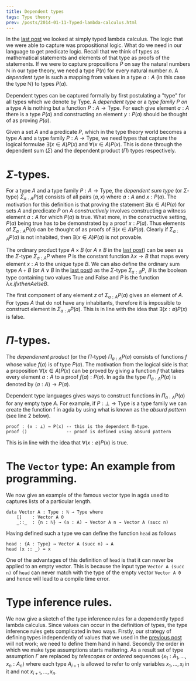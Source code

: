 ```yaml
---
title: Dependent types
tags: Type theory
prev: /posts/2014-01-11-Typed-lambda-calculus.html
---
```


In the [last post] we looked at simply typed lambda calculus. The
logic that we were able to capture was propositional logic. What do we
need in our language to get predicate logic. Recall that we think of
types as mathematical statements and elements of that type as proofs
of the statements. If we were to capture propositions $P$ on say the
natural numbers $ℕ$ in our type theory, we need a type $P(n)$ for
every natural number $n$. A *dependent type* is such a mapping from
values in a type $a:A$ (in this case the type $ℕ$) to types $P(a)$.

Dependent types can be captured formally by first postulating a "type"
for all types which we denote by $\mathrm{Type}$. A *dependent type*
or a *type family* $P$ *on* a type $A$ is nothing but a function $P: A
→ \mathrm{Type}$. For each give element $a:A$ there is a type $P(a)$
and constructing an element $y : P(a)$ should be thought of as proving
$P(a)$.

Given a set $A$ and a predicate $P$, which in the type theory world
becomes a type $A$ and a type family $P: A → \mathrm{Type}$, we need
types that capture the logical formulae $∃(x∈A) P(x)$ and $∀(x∈A)
P(x)$. This is done through the dependent sum ($Σ$) and the dependent
product ($Π$) types respectively.

# $Σ$-types.

For a type $A$ and a type family $P : A → \mathrm{Type}$, the
*dependent sum type* (or $Σ$-type) $Σ_{a:A} P(a)$ consists of all
pairs $(a,x)$ where $a:A$ and $x
: P(a)$. The motivation for this definition is that proving the
statement $∃(x∈A) P(a)$ for sets $A$ and predicate $P$ on $A$
*constructively* involves constructing a witness element $a:A$ for
which $P(a)$ is true. What more, in the constructive setting, $P(a)$
being true has to be demonstrated by a proof $x:P(a)$. Thus elements
of $Σ_{a:A}P(a)$ can be thought of as proofs of $∃(x∈A) P(a)$. Clearly
if $Σ_{a:A}P(a)$ is not inhabited, then $∃(x∈A) P(a)$ is not provable.

The ordinary product type $A × B$ (or $A ∧ B$ in the [last post]) can
be seen as the $Σ$-type $\Sigma_{a:A} P$ where $P$ is the constant
function $λ x → B$ that maps every element $x:A$ to the unique type
$B$. We can also define the ordinary sum type $A + B$ (or $A ∨ B$ in
the [last post]) as the $Σ$-type $Σ_{x:𝔹} P$, $𝔹$ is the boolean type
containing two values $\mathrm{True}$ and $\mathrm{False}$ and $P$ is
the function $λ x . if x then A else B$.

The first component of any element $z$ of $Σ_{a:A} P(a)$ gives an
element of $A$. For types $A$ that do not have any inhabitants,
therefore it is impossible to construct element in $Σ_{a:A}
P(a)$. This is in line with the idea that $∃(x: ∅) P(x)$ is false.

# $Π$-types.

The *dependenent product* (or the $Π$-type) $Π_{a : A} P(a)$ consists
of functions $f$ whose value $f(a)$ is of type $P(a)$. The motivation
from the logical side is that a proposition $∀(x∈A)P(x)$ can be proved
by giving a function $f$ that takes every element $a:A$ to a proof
$f(a) : P(a)$. In agda the type $Π_{a : A} P(a)$ is denoted by $(a :
A) → P(a)$.

Dependent type languages gives ways to construct functions in
$Π_{a:A}P(a)$ for any empty type $A$. For example, if $P : ⊥ →
\mathrm{Type}$ is a type family we can create the function f in agda
by using what is known as the *absurd pattern* (see line 2 below).

~~~ {.haskell .numberLines}
proof : (x : ⊥) → P(x) -- this is the dependent Π-type.
proof ()               -- proof is defined using absurd pattern
~~~

This is in line with the idea that $∀(x:∅) P(x)$ is true.

# The `Vector` type: An example from programming.

We now give an example of the famous vector type in agda used to
captures lists of a particular length.

~~~ {.haskell .numberLines}
data Vector A : Type : ℕ → Type where
	[]    : Vector A 0
	_::_  : {n : ℕ} → (a : A) → Vector A n → Vector A (succ n)

~~~

Having defined such a type we can define the function `head`
as follows

~~~ {.haskell .numberLines}
head : {A : Type} → Vector A (succ n) → A
head (x :: _) = x
~~~

One of the advantages of this definition of `head` is that it can
never be applied to an empty vector. This is because the input type
`Vector A (succ n)` of `head` can never match with the type of the
empty vector `Vector A 0` and hence will lead to a compile time error.

# Type inference rules.

We now give a sketch of the type inference rules for a dependently
typed lambda calculus. Since values can occur in the definition of
types, the type inference rules gets complicated in two ways. Firstly,
our strategy of defining types independently of values that we used in
the [previous post][last post] will not work; we need to define them
hand in hand. Secondly the order in which we make type assumptions
starts mattering. As a result set of type assumption $Γ$ are replaced
by *telescopes* or *ordered* sequences $⟨x_1:A_1,…,x_n:A_n⟩$ where
each type $A_{i+1}$ is allowed to refer to only variables
$x_1,\ldots,x_i$ in it and not $x_{i+1},\ldots, x_n$.


[last post]: </posts/2014-01-11-Typed-lambda-calculus.html>
	"Typed lambda calculus"

